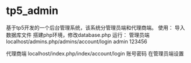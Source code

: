 # tp5_admin
基于tp5开发的一个后台管理系统，该系统分管理员端和代理商端。
使用：
导入数据库文件
搭建php环境，修改database.php
运行：
管理员端
localhost/admins.php/admins/account/login
admin   123456

代理商端
localhost/index.php/index/account/login
账号密码   在管理员端设置
